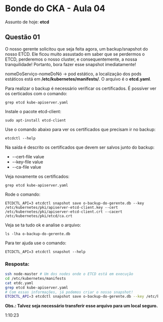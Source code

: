 # Bonde do CKA - Aula 04

Assunto de hoje: **etcd**

## Questão 01

O nosso gerente solicitou que seja feita agora, um backup/snapshot do nosso ETCD. Ele ficou muito assustado em saber que se perdermos o ETCD, perderemos o nosso cluster, e consequentemente, a nossa tranquilidade! Portanto, bora fazer esse snapshot imediatamente!

nomeDoServiço-nomeDoNó -> pod estático, a localização dos pods estáticos está em **/etc/kubernetes/manifests/**. O arquivo é o **etcd.yaml**.

Para realizar o backup é necessário verificar os certificados. É possíver ver os certicados com o comando:

```
grep etcd kube-apiserver.yaml
```

Instale o pacote etcd-client:

```
sudo apt-install etcd-client
```

Use o comando abaixo para ver os certificados que precisam ir no backup:

```
etcdctl --help
```

Na saída é descrito os certificados que devem ser salvos junto do backup:

- --cert-file value          
- --key-file value       
- --ca-file value

Veja novamente os certificados:

```
grep etcd kube-apiserver.yaml
```

Rode o comando:

```
ETCDCTL_API=3 etcdctl snapshot save o-backup-do-gerente.db --key /etc/kubernetes/pki/apiserver-etcd-client.key --cert /etc/kubernetes/pki/apiserver-etcd-client.crt --cacert /etc/kubernetes/pki/etcd/ca.crt
```

Veja se ta tudo ok e analise o arquivo:

```
ls -lha o-backup-do-gerente.db
```

Para ter ajuda use o comando:

```
ETCDCTL_API=3 etcdctl snapshot --help
```

### Resposta:

```bash
ssh node-master # Um dos nodes onde o ETCD está em execução
cd /etc/kubernetes/manifests
cat etdc.yaml
grep etcd kube-apiserver.yaml
# Com essas informações, já podemos criar o nosso snapshot!
ETCDCTL_API=3 etcdctl snapshot save o-backup-do-gerente.db --key /etc/kubernetes/pki/apiserver-etcd-client.key --cert /etc/kubernetes/pki/apiserver-etcd-client.crt --cacert /etc/kubernetes/pki/etcd/ca.crt
```

**Obs.: Talvez seja necessário transferir esse arquivo para um local seguro.**


1:10:23

```

```

```

```


```

```



```

```


```

```


```

```


```

```


```

```


```

```


```

```